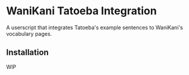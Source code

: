 # WaniKani Tatoeba Integration

A userscript that integrates Tatoeba's example sentences to WaniKani's vocabulary pages.

## Installation

WIP
